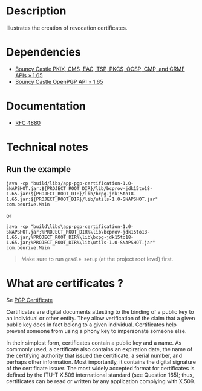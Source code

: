# Description

Illustrates the creation of revocation certificates.

# Dependencies

* [Bouncy Castle PKIX, CMS, EAC, TSP, PKCS, OCSP, CMP, and CRMF APIs » 1.65](https://mvnrepository.com/artifact/org.bouncycastle/bcpkix-jdk15to18/1.65)
* [Bouncy Castle OpenPGP API » 1.65](https://mvnrepository.com/artifact/org.bouncycastle/bcpg-jdk15to18/1.65)

# Documentation

* [RFC 4880](https://tools.ietf.org/html/rfc4880)

# Technical notes

## Run the example

    java -cp "build/libs/app-pgp-certification-1.0-SNAPSHOT.jar:${PROJECT_ROOT_DIR}/lib/bcprov-jdk15to18-1.65.jar:${PROJECT_ROOT_DIR}/lib/bcpg-jdk15to18-1.65.jar:${PROJECT_ROOT_DIR}/lib/utils-1.0-SNAPSHOT.jar" com.beurive.Main

or

    java -cp "build\libs\app-pgp-certification-1.0-SNAPSHOT.jar;%PROJECT_ROOT_DIR%\lib\bcprov-jdk15to18-1.65.jar;%PROJECT_ROOT_DIR%\lib\bcpg-jdk15to18-1.65.jar;%PROJECT_ROOT_DIR%\lib\utils-1.0-SNAPSHOT.jar" com.beurive.Main

> Make sure to run `gradle setup` (at the project root level) first.

# What are certificates ?

Se [PGP Certificate](https://www.w3.org/PICS/DSig/pgpcert_1_0.html)

Certificates are digital documents attesting to the binding of a public key to an individual or other entity. They allow verification of the claim that a given public key does in fact belong to a given individual. Certificates help prevent someone from using a phony key to impersonate someone else.

In their simplest form, certificates contain a public key and a name. As commonly used, a certificate also contains an expiration date, the name of the certifying authority that issued the certificate, a serial number, and perhaps other information. Most importantly, it contains the digital signature of the certificate issuer. The most widely accepted format for certificates is defined by the ITU-T X.509 international standard (see Question 165); thus, certificates can be read or written by any application complying with X.509.




 